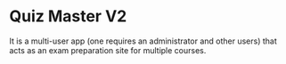 # Quiz Master V2

It is a multi-user app (one requires an administrator and other users) that acts as an exam preparation site for multiple courses.